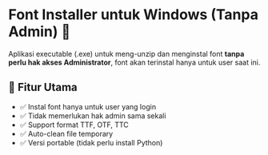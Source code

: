 # **Font Installer untuk Windows (Tanpa Admin)** 🚀

Aplikasi executable (.exe) untuk meng-unzip dan menginstal font **tanpa perlu hak akses Administrator**, font akan terinstal hanya untuk user saat ini.

## 📌 **Fitur Utama**
- ✅ Instal font hanya untuk user yang login
- ✅ Tidak memerlukan hak admin sama sekali
- ✅ Support format TTF, OTF, TTC
- ✅ Auto-clean file temporary
- ✅ Versi portable (tidak perlu install Python)
